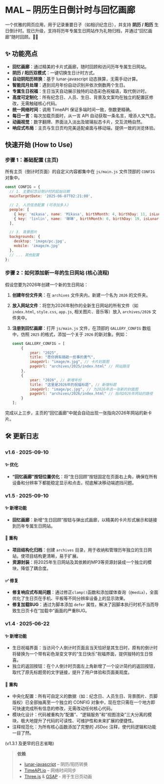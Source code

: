 # MAL – 阴历生日倒计时与回忆画廊

一个优雅的网页应用，用于记录重要日子（如相识纪念日），并支持 **阴历 / 阳历** 生日倒计时。现已升级，支持将历年专属生日网站作为礼物归档，并通过“回忆画廊”随时回顾。🎂🌙

## ✨ 功能亮点

- **回忆画廊**：通过精美的卡片式画廊，随时回顾和访问历年专属生日网站。
- **阴历 / 阳历双模式**：一键切换生日计时方式。
- **自动阴阳历转换**：基于 lunar-javascript 动态换算，无需手动计算。
- **智能闰月处理**：遇到闰月年份自动识别并依次倒数两个生日。
- **专属生日祝福**：生日当天自动展示独特的动态彩色祝福语，取代倒计时。
- **高度可定制化**：所有纪念日、人员、生日、背景及文案均在独立的配置区修改，无需触碰核心代码。
- **统一网络时间**：调用 TimeAPI 保证多端时间一致，倒数更精确。
- **每日一言**：每次加载页面时，从一言 API 自动获取一条名言，增添人文气息。
- **动画视觉**：数字翻牌、界面淡入淡出及玻璃拟态卡片，交互流畅自然。
- **响应式布局**：主页与生日页均完美适配桌面与移动端，提供一致的浏览体验。


## 快速开始 (How to Use)

### 步骤 1：基础配置 (主页)

所有主页（倒计时页面）的自定义内容都集中在 `js/main.js` 文件顶部的 `CONFIG` 对象中。

```javascript
const CONFIG = {
  // 1. 主要纪念日倒计时的起始日期
  mainTargetDate: '2025-06-07T02:21:00',

  // 2. 人员信息配置 (可添加多人)
  people: [
    { key: 'mikasa', name: 'Mikasa', birthMonth: 4, birthDay: 11, isLunar: false },
    { key: 'linlin', name: '琳琳', birthMonth: 6, birthDay: 19, isLunar: true },
  ],

  // 3. 背景图片
  backgrounds: {
    desktop: 'image/pc.jpg',
    mobile: 'image/m.jpg'
  },
  // ... 其他配置
};
```

### 步骤 2：如何添加新一年的生日网站 (核心流程)

假设您要为2026年创建一个新的生日网站：

1.  **创建年份文件夹**：在 `archives` 文件夹内，新建一个名为 `2026` 的文件夹。
2.  **放入网站文件**：将您为2026年制作的全新生日网站的所有文件（如 `index.html`, `style.css`, `app.js`, 相关图片、音乐等）放入 `archives/2026` 文件夹中。
3.  **注册到回忆画廊**：打开 `js/main.js` 文件，在顶部的 `GALLERY_CONFIG` 数组中，仿照 `2025` 的格式，添加一个关于 `2026` 的新对象。例如：

    ```javascript
    const GALLERY_CONFIG = [
        {
            year: "2025",
            title: "愿你拥有搞砸一些事的勇气",
            imageUrl: "image/m.jpg", // 卡片封面图
            pageUrl: "archives/2025/index.html" // 网站路径
        },
        {
            year: "2026", // 新增年份
            title: "这里是2026年的祝福标题", // 新增标题
            imageUrl: "image/pc.jpg", // 为2026年选一张新的封面图
            pageUrl: "archives/2026/index.html" // 指向2026年网站的路径
        }
    ];
    ```

完成以上三步，主页的“回忆画廊”中就会自动出现一张指向2026年网站的新卡片。


## 🛠 更新日志

### v1.6 · 2025-09-10
#### ✨ 优化
- **“回忆画廊”按钮位置优化**：将“生日回顾”按钮固定在页面右上角，确保在所有设备和分辨率下都能稳定显示和点击，彻底解决移动端遮挡问题。

### v1.5 · 2025-09-10
#### ✨ 新增功能
- **回忆画廊**：新增“生日回顾”按钮与弹出式画廊，以精美的卡片形式展示和链接到历年专属生日网站。

#### 🚀 重构
- **项目结构化归档**：创建 `archives` 目录，用于收纳和管理历年独立的生日网站，使项目结构更清晰，易于扩展。
- **资源封装**：将2025年生日网站及其依赖的MP3等资源封装成一个独立的模块，降低了耦合度。

#### ✅ 修复
- **修复响应式布局问题**：通过修正`clamp()`函数和添加媒体查询（`@media`），全面优化了生日页在手机、平板等不同分辨率设备上的显示效果。
- **修复加载BUG**：通过为脚本添加 `defer` 属性，解决了因脚本执行时机不当而导致生日页卡在“加载中”画面的严重BUG。

### v1.4 · 2025-06-22
#### ✨ 新增功能
- 生日祝福界面：当访问个人倒计时页面且当天恰好是其生日时，原有的倒计时将替换为一个带有彩色渐变文字的“生日快乐”祝福界面，提供独特的生日惊喜。
- 独立的返回按钮：在个人倒计时页面左上角新增了一个设计简约的返回按钮，取代了原先标题旁的文字链接，提升了用户体验和页面美观度。
#### 🚀 重构
- 中央化配置：所有可自定义的数据（如：纪念日、人员生日、背景图片、页脚版权）已全部抽离至一个独立的 CONFIG 对象中，现在您只需在一个地方即可快速完成所有信息的修改，无需改动任何核心代码。
- 模块化设计：代码被重构为“配置”、“逻辑服务”和“视图渲染”三大分离的模块，极大地提升了代码的可读性、可维护性和未来扩展的便捷性。
- 注释规范化：为所有核心函数添加了完整的 JSDoc 注释，使代码逻辑和功能一目了然。

(v1.3.1 及更早的日志省略)


> **依赖**  
> - [lunar-javascript](https://github.com/6tail/lunar-javascript) – 阴历/阳历转换  
> - [TimeAPI.io](https://timeapi.io) – 网络时间同步  
> - [Three.js](https://threejs.org/) & [GSAP](https://gsap.com/) - 用于生日页动画
